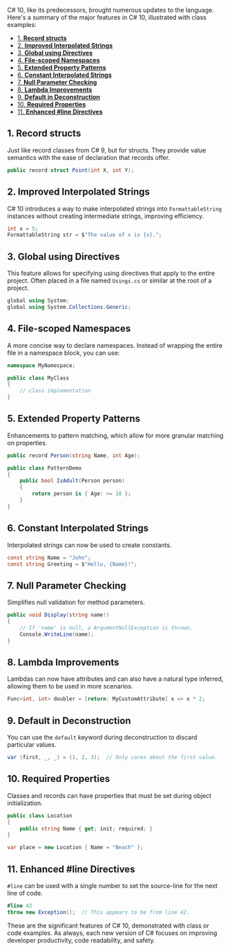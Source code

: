 C# 10, like its predecessors, brought numerous updates to the language. Here's a summary of the major features in C# 10, illustrated with class examples:
- [1. **Record structs**](#1-record-structs)
- [2. **Improved Interpolated Strings**](#2-improved-interpolated-strings)
- [3. **Global using Directives**](#3-global-using-directives)
- [4. **File-scoped Namespaces**](#4-file-scoped-namespaces)
- [5. **Extended Property Patterns**](#5-extended-property-patterns)
- [6. **Constant Interpolated Strings**](#6-constant-interpolated-strings)
- [7. **Null Parameter Checking**](#7-null-parameter-checking)
- [8. **Lambda Improvements**](#8-lambda-improvements)
- [9. **Default in Deconstruction**](#9-default-in-deconstruction)
- [10. **Required Properties**](#10-required-properties)
- [11. **Enhanced #line Directives**](#11-enhanced-line-directives)


## 1. **Record structs**

   Just like record classes from C# 9, but for structs. They provide value semantics with the ease of declaration that records offer.

   ```csharp
   public record struct Point(int X, int Y);
   ```

## 2. **Improved Interpolated Strings**

   C# 10 introduces a way to make interpolated strings into `FormattableString` instances without creating intermediate strings, improving efficiency.

   ```csharp
   int x = 5;
   FormattableString str = $"The value of x is {x}.";
   ```

## 3. **Global using Directives**

   This feature allows for specifying using directives that apply to the entire project. Often placed in a file named `Usings.cs` or similar at the root of a project.

   ```csharp
   global using System;
   global using System.Collections.Generic;
   ```

## 4. **File-scoped Namespaces**

   A more concise way to declare namespaces. Instead of wrapping the entire file in a namespace block, you can use:

   ```csharp
   namespace MyNamespace;
   
   public class MyClass
   {
       // class implementation
   }
   ```

## 5. **Extended Property Patterns**

   Enhancements to pattern matching, which allow for more granular matching on properties.

   ```csharp
   public record Person(string Name, int Age);

   public class PatternDemo
   {
       public bool IsAdult(Person person)
       {
           return person is { Age: >= 18 };
       }
   }
   ```

## 6. **Constant Interpolated Strings**

   Interpolated strings can now be used to create constants.

   ```csharp
   const string Name = "John";
   const string Greeting = $"Hello, {Name}!";
   ```

## 7. **Null Parameter Checking**

   Simplifies null validation for method parameters.

   ```csharp
   public void Display(string name!)
   {
       // If 'name' is null, a ArgumentNullException is thrown.
       Console.WriteLine(name);
   }
   ```

## 8. **Lambda Improvements**

   Lambdas can now have attributes and can also have a natural type inferred, allowing them to be used in more scenarios.

   ```csharp
   Func<int, int> doubler = [return: MyCustomAttribute] x => x * 2;
   ```

## 9. **Default in Deconstruction**

   You can use the `default` keyword during deconstruction to discard particular values.

   ```csharp
   var (first, _, _) = (1, 2, 3);  // Only cares about the first value.
   ```

## 10. **Required Properties**

   Classes and records can have properties that must be set during object initialization.

   ```csharp
   public class Location
   {
       public string Name { get; init; required; }
   }
   
   var place = new Location { Name = "Beach" };
   ```

## 11. **Enhanced #line Directives**

   `#line` can be used with a single number to set the source-line for the next line of code.

   ```csharp
   #line 42
   throw new Exception();  // This appears to be from line 42.
   ```

These are the significant features of C# 10, demonstrated with class or code examples. As always, each new version of C# focuses on improving developer productivity, code readability, and safety.